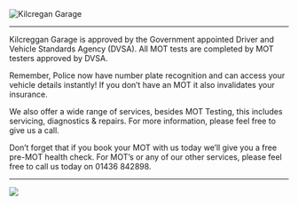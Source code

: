 <img align="center" src="https://github.com/TheLastDestroyer/kilcreggangarage.github.io/blob/master/assets/images/logo.png?raw=true" alt="Kilcregan Garage">

---
Kilcreggan Garage is approved by the Government appointed Driver and Vehicle Standards Agency (DVSA). All MOT tests are completed by MOT testers approved by DVSA.

Remember, Police now have number plate recognition and can access your vehicle details instantly! If you don’t have an MOT it also invalidates your insurance.

We also offer a wide range of services, besides MOT Testing, this includes servicing, diagnostics & repairs. For more information, please feel free to give us a call.

Don’t forget that if you book your MOT with us today we’ll give you a free pre-MOT health check. For MOT’s or any of our other services, please feel free to call us today on 01436 842898.

---
![](https://github.com/TheLastDestroyer/kilcreggangarage.github.io/blob/master/assets/images/acreditation.png?raw=true)
